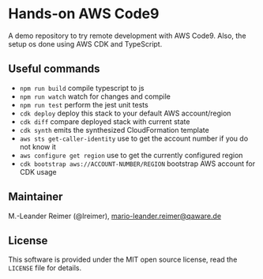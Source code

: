 # Hands-on AWS Code9

A demo repository to try remote development with AWS Code9. Also, the setup os done using AWS CDK and TypeScript.

## Useful commands

 * `npm run build`                              compile typescript to js
 * `npm run watch`                              watch for changes and compile
 * `npm run test`                               perform the jest unit tests
 * `cdk deploy`                                 deploy this stack to your default AWS account/region
 * `cdk diff`                                   compare deployed stack with current state
 * `cdk synth`                                  emits the synthesized CloudFormation template
 * `aws sts get-caller-identity`                use to get the account number if you do not know it
 * `aws configure get region`                   use to get the currently configured region
 * `cdk bootstrap aws://ACCOUNT-NUMBER/REGION`  bootstrap AWS account for CDK usage

## Maintainer

M.-Leander Reimer (@lreimer), <mario-leander.reimer@qaware.de>

## License

This software is provided under the MIT open source license, read the `LICENSE`
file for details.
